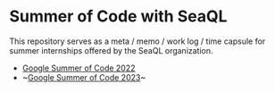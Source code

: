 # Summer of Code with SeaQL

This repository serves as a meta / memo / work log / time capsule for summer internships offered by the SeaQL organization.  

- [Google Summer of Code 2022](/2022)
- ~[Google Summer of Code 2023](/2023)~
